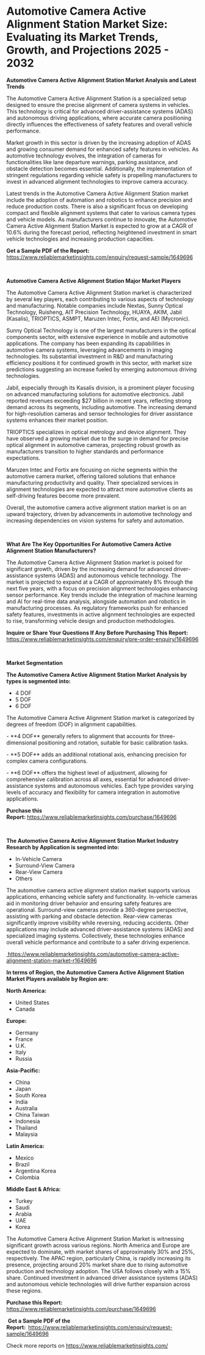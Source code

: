 <p><h1>Automotive Camera Active Alignment Station Market Size: Evaluating its Market Trends, Growth, and Projections 2025 - 2032</h1></p><p><strong>Automotive Camera Active Alignment Station Market Analysis and Latest Trends</strong></p>
<p><p>The Automotive Camera Active Alignment Station is a specialized setup designed to ensure the precise alignment of camera systems in vehicles. This technology is critical for advanced driver-assistance systems (ADAS) and autonomous driving applications, where accurate camera positioning directly influences the effectiveness of safety features and overall vehicle performance. </p><p>Market growth in this sector is driven by the increasing adoption of ADAS and growing consumer demand for enhanced safety features in vehicles. As automotive technology evolves, the integration of cameras for functionalities like lane departure warnings, parking assistance, and obstacle detection becomes essential. Additionally, the implementation of stringent regulations regarding vehicle safety is propelling manufacturers to invest in advanced alignment technologies to improve camera accuracy.</p><p>Latest trends in the Automotive Camera Active Alignment Station market include the adoption of automation and robotics to enhance precision and reduce production costs. There is also a significant focus on developing compact and flexible alignment systems that cater to various camera types and vehicle models. As manufacturers continue to innovate, the Automotive Camera Active Alignment Station Market is expected to grow at a CAGR of 10.6% during the forecast period, reflecting heightened investment in smart vehicle technologies and increasing production capacities.</p></p>
<p><strong>Get a Sample PDF of the Report:&nbsp;</strong> <a href="https://www.reliablemarketinsights.com/enquiry/request-sample/1649696?utm_campaign=3038&utm_medium=2&utm_source=Github&utm_content=ia&utm_term=26032025&utm_id=automotive-camera-active-alignment-station">https://www.reliablemarketinsights.com/enquiry/request-sample/1649696</a></p>
<p>&nbsp;</p>
<p><strong>Automotive Camera Active Alignment Station Major Market Players</strong></p>
<p><p>The Automotive Camera Active Alignment Station market is characterized by several key players, each contributing to various aspects of technology and manufacturing. Notable companies include Nextas, Sunny Optical Technology, Ruisheng, AIT Precision Technology, HUAYA, AKIM, Jabil (Kasalis), TRIOPTICS, ASMPT, Maruzen Intec, Fortix, and AEI (Mycronic).</p><p>Sunny Optical Technology is one of the largest manufacturers in the optical components sector, with extensive experience in mobile and automotive applications. The company has been expanding its capabilities in automotive camera systems, leveraging advancements in imaging technologies. Its substantial investment in R&D and manufacturing efficiency positions it for continued growth in this sector, with market size predictions suggesting an increase fueled by emerging autonomous driving technologies.</p><p>Jabil, especially through its Kasalis division, is a prominent player focusing on advanced manufacturing solutions for automotive electronics. Jabil reported revenues exceeding $27 billion in recent years, reflecting strong demand across its segments, including automotive. The increasing demand for high-resolution cameras and sensor technologies for driver assistance systems enhances their market position.</p><p>TRIOPTICS specializes in optical metrology and device alignment. They have observed a growing market due to the surge in demand for precise optical alignment in automotive cameras, projecting robust growth as manufacturers transition to higher standards and performance expectations.</p><p>Maruzen Intec and Fortix are focusing on niche segments within the automotive camera market, offering tailored solutions that enhance manufacturing productivity and quality. Their specialized services in alignment technologies are expected to attract more automotive clients as self-driving features become more prevalent.</p><p>Overall, the automotive camera active alignment station market is on an upward trajectory, driven by advancements in automotive technology and increasing dependencies on vision systems for safety and automation.</p></p>
<p>&nbsp;</p>
<p><strong>What Are The Key Opportunities For Automotive Camera Active Alignment Station Manufacturers?</strong></p>
<p><p>The Automotive Camera Active Alignment Station market is poised for significant growth, driven by the increasing demand for advanced driver-assistance systems (ADAS) and autonomous vehicle technology. The market is projected to expand at a CAGR of approximately 8% through the next five years, with a focus on precision alignment technologies enhancing sensor performance. Key trends include the integration of machine learning and AI for real-time data analysis, alongside automation and robotics in manufacturing processes. As regulatory frameworks push for enhanced safety features, investments in active alignment technologies are expected to rise, transforming vehicle design and production methodologies.</p></p>
<p><strong>Inquire or Share Your Questions If Any Before Purchasing This Report:</strong> <a href="https://www.reliablemarketinsights.com/enquiry/pre-order-enquiry/1649696?utm_campaign=3038&utm_medium=2&utm_source=Github&utm_content=ia&utm_term=26032025&utm_id=automotive-camera-active-alignment-station">https://www.reliablemarketinsights.com/enquiry/pre-order-enquiry/1649696</a></p>
<p>&nbsp;</p>
<p><strong>Market Segmentation</strong></p>
<p><strong>The Automotive Camera Active Alignment Station Market Analysis by types is segmented into:</strong></p>
<p><ul><li>4 DOF</li><li>5 DOF</li><li>6 DOF</li></ul></p>
<p><p>The Automotive Camera Active Alignment Station market is categorized by degrees of freedom (DOF) in alignment capabilities. </p><p>- **4 DOF** generally refers to alignment that accounts for three-dimensional positioning and rotation, suitable for basic calibration tasks. </p><p>- **5 DOF** adds an additional rotational axis, enhancing precision for complex camera configurations. </p><p>- **6 DOF** offers the highest level of adjustment, allowing for comprehensive calibration across all axes, essential for advanced driver-assistance systems and autonomous vehicles. Each type provides varying levels of accuracy and flexibility for camera integration in automotive applications.</p></p>
<p><strong>Purchase this Report:&nbsp;</strong><a href="https://www.reliablemarketinsights.com/purchase/1649696?utm_campaign=3038&utm_medium=2&utm_source=Github&utm_content=ia&utm_term=26032025&utm_id=automotive-camera-active-alignment-station">https://www.reliablemarketinsights.com/purchase/1649696</a></p>
<p>&nbsp;</p>
<p><strong>The Automotive Camera Active Alignment Station Market Industry Research by Application is segmented into:</strong></p>
<p><ul><li>In-Vehicle Camera</li><li>Surround-View Camera</li><li>Rear-View Camera</li><li>Others</li></ul></p>
<p><p>The automotive camera active alignment station market supports various applications, enhancing vehicle safety and functionality. In-vehicle cameras aid in monitoring driver behavior and ensuring safety features are operational. Surround-view cameras provide a 360-degree perspective, assisting with parking and obstacle detection. Rear-view cameras significantly improve visibility while reversing, reducing accidents. Other applications may include advanced driver-assistance systems (ADAS) and specialized imaging systems. Collectively, these technologies enhance overall vehicle performance and contribute to a safer driving experience.</p></p>
<p><a href="https://www.reliablemarketinsights.com/automotive-camera-active-alignment-station-market-r1649696?utm_campaign=3038&utm_medium=2&utm_source=Github&utm_content=ia&utm_term=26032025&utm_id=automotive-camera-active-alignment-station">&nbsp;https://www.reliablemarketinsights.com/automotive-camera-active-alignment-station-market-r1649696</a></p>
<p><strong>In terms of Region, the Automotive Camera Active Alignment Station Market Players available by Region are:</strong></p>
<p>
    <p> <strong> North America: </strong>
        <ul>
            <li>United States</li>
            <li>Canada</li>
        </ul>
        </p> 
    <p> <strong> Europe: </strong>
        <ul>
            <li>Germany</li>
            <li>France</li>
            <li>U.K.</li>
            <li>Italy</li>
            <li>Russia</li>
        </ul>
        </p> 
    <p> <strong> Asia-Pacific: </strong>
        <ul>
            <li>China</li>
            <li>Japan</li>
            <li>South Korea</li>
            <li>India</li>
            <li>Australia</li>
            <li>China Taiwan</li>
            <li>Indonesia</li>
            <li>Thailand</li>
            <li>Malaysia</li>
        </ul>
        </p> 
    <p> <strong> Latin America: </strong>
        <ul>
            <li>Mexico</li>
            <li>Brazil</li>
            <li>Argentina Korea</li>
            <li>Colombia</li>
        </ul>
        </p> 
    <p> <strong> Middle East & Africa: </strong>
        <ul>
            <li>Turkey</li>
            <li>Saudi</li>
            <li>Arabia</li>
            <li>UAE</li>
            <li>Korea</li>
        </ul>
    </p>
    </p>
<p><p>The Automotive Camera Active Alignment Station Market is witnessing significant growth across various regions. North America and Europe are expected to dominate, with market shares of approximately 30% and 25%, respectively. The APAC region, particularly China, is rapidly increasing its presence, projecting around 20% market share due to rising automotive production and technology adoption. The USA follows closely with a 15% share. Continued investment in advanced driver assistance systems (ADAS) and autonomous vehicle technologies will drive further expansion across these regions.</p></p>
<p><strong>Purchase this Report: </strong><a href="https://www.reliablemarketinsights.com/purchase/1649696?utm_campaign=3038&utm_medium=2&utm_source=Github&utm_content=ia&utm_term=26032025&utm_id=automotive-camera-active-alignment-station">https://www.reliablemarketinsights.com/purchase/1649696</a></p>
<p>&nbsp;<strong>Get a Sample PDF of the Report:&nbsp;&nbsp;</strong><a href="https://www.reliablemarketinsights.com/enquiry/request-sample/1649696?utm_campaign=3038&utm_medium=2&utm_source=Github&utm_content=ia&utm_term=26032025&utm_id=automotive-camera-active-alignment-station">https://www.reliablemarketinsights.com/enquiry/request-sample/1649696</a></p>
<p><strong></strong></p>
<p>Check more reports on <a href="https://www.reliablemarketinsights.com/?utm_campaign=3038&utm_medium=2&utm_source=Github&utm_content=ia&utm_term=26032025&utm_id=automotive-camera-active-alignment-station">https://www.reliablemarketinsights.com/</a></p>